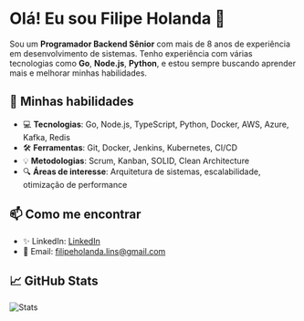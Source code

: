 # Olá! Eu sou Filipe Holanda 👋

Sou um **Programador Backend Sênior** com mais de 8 anos de experiência em desenvolvimento de sistemas. Tenho experiência com várias tecnologias como **Go**, **Node.js**, **Python**, e estou sempre buscando aprender mais e melhorar minhas habilidades.

## 🚀 Minhas habilidades

- 💻 **Tecnologias**: Go, Node.js, TypeScript, Python, Docker, AWS, Azure, Kafka, Redis
- 🛠 **Ferramentas**: Git, Docker, Jenkins, Kubernetes, CI/CD
- 💡 **Metodologias**: Scrum, Kanban, SOLID, Clean Architecture
- 🔍 **Áreas de interesse**: Arquitetura de sistemas, escalabilidade, otimização de performance

## 📫 Como me encontrar

- ✨ LinkedIn: [LinkedIn](www.linkedin.com/in/filipe-holanda)
- 📧 Email: [filipeholanda.lins@gmail.com](filipeholanda.lins@gmail.com)

## 📈 GitHub Stats

![Stats](https://github-readme-stats.vercel.app/api?username=holandess&show_icons=true&hide_title=true)
